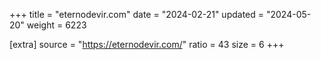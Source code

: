 +++
title = "eternodevir.com"
date = "2024-02-21"
updated = "2024-05-20"
weight = 6223

[extra]
source = "https://eternodevir.com/"
ratio = 43
size = 6
+++
